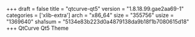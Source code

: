 +++
draft = false
title = "qtcurve-qt5"
version = "1.8.18.99.gae2aa69-1"
categories = ['xlib-extra']
arch = "x86_64"
size = "355756"
usize = "1369640"
sha1sum = "5134e83b223d0a4879138da9b18f1b7080615d18"
+++
QtCurve Qt5 Theme